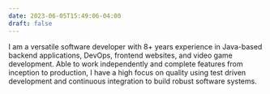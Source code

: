 ```yaml
---
date: 2023-06-05T15:49:06-04:00
draft: false
---
```


I am a versatile software developer with 8+ years experience in Java-based backend applications, DevOps, frontend websites, and
video game development. Able to work independently and complete features from inception to production, I have a high
focus on quality using test driven development and continuous integration to build robust software systems.